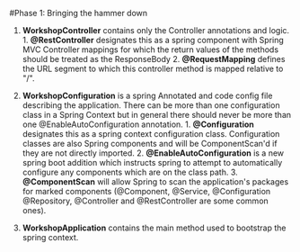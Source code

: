 #Phase 1: Bringing the hammer down
  1. **WorkshopController** contains only the Controller annotations and logic.
    1. **@RestController** designates this as a spring component with Spring MVC Controller mappings for which the return values of the methods should be treated as the ResponseBody
    2. **@RequestMapping** defines the URL segment to which this controller method is mapped relative to "/".

  2. **WorkshopConfiguration** is a spring Annotated and code config file describing the application.   There can be more than one configuration class in a Spring Context but in general there should never be more than one @EnableAutoConfiguration annotation.
    1. **@Configuration** designates this as a spring context configuration class. Configuration classes are also Spring components and will be ComponentScan'd if they are not directly imported.
    2. **@EnableAutoConfiguration** is a new spring boot addition which instructs spring to attempt to automatically configure any components which are on the class path.
    3. **@ComponentScan** will allow Spring to scan the application's packages for marked components (@Component, @Service, @Configuration @Repository, @Controller and @RestController are some common ones).

  3. **WorkshopApplication** contains the main method used to bootstrap the spring context.